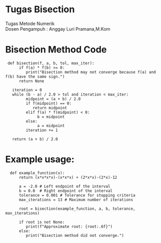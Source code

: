 # Tugas Bisection 
Tugas Metode Numerik <br>
Dosen Pengampuh : Anggay Luri Pramana,M.Kom

# Bisection Method Code
     def bisection(f, a, b, tol, max_iter):
          if f(a) * f(b) >= 0:
             print("Bisection method may not converge because f(a) and f(b) have the same sign.")
          return None

       iteration = 0
       while (b - a) / 2.0 > tol and iteration < max_iter:
             midpoint = (a + b) / 2.0
             if f(midpoint) == 0:
                return midpoint
             elif f(a) * f(midpoint) < 0:
                  b = midpoint
             else:
                  a = midpoint
             iteration += 1

       return (a + b) / 2.0

# Example usage:
      def example_function(x):
          return (x*x*x*x)-(x*x*x) + (2*x*x)-(2*x)-12

          a = -2.0 # Left endpoint of the interval
          b = 0.0  # Right endpoint of the interval
          tolerance = 0.001 # Tolerance for stopping criteria
          max_iterations = 13 # Maximum number of iterations

          root = bisection(example_function, a, b, tolerance, max_iterations)

          if root is not None:
             print(f"Approximate root: {root:.6f}")
          else:
             print("Bisection method did not converge.")
